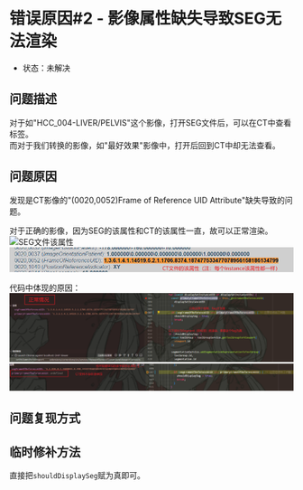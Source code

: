 # 错误原因#2 - 影像属性缺失导致SEG无法渲染

* 状态：未解决

## 问题描述

对于如"HCC_004-LIVER/PELVIS"这个影像，打开SEG文件后，可以在CT中查看标签。  
而对于我们转换的影像，如"最好效果"影像中，打开后回到CT中却无法查看。

## 问题原因

发现是CT影像的"(0020,0052)Frame of Reference UID Attribute"缺失导致的问题。

对于正确的影像，因为SEG的该属性和CT的该属性一直，故可以正常渲染。  
![SEG文件该属性](./images/index--04-10_03-23-14.png)
![CT文件该属性](./images/index--04-10_03-24-01.png)

代码中体现的原因：  
![正常情况](./images/index--04-10_03-26-15.png)  
![异常情况](./images/index--04-10_03-28-02.png)

## 问题复现方式

## 临时修补方法

直接把`shouldDisplaySeg`赋为真即可。
